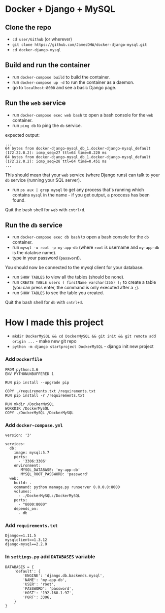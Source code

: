 # Docker + Django + MySQL

## Clone the repo

 - `cd user/Github` (or wherever)
 - `git clone https://github.com/JamesDHW/docker-django-mysql.git`
 - `cd docker-django-mysql`
 
## Build and run the container

 - run `docker-compose build` to build the container.
 - run `docker-compose up -d` to run the container as a daemon.
 - go to `localhost:8000` and see a basic Django page.

## Run the `web` service

 - run `docker-compose exec web bash` to open a bash console for the `web` container.
 - run `ping db` to ping the `db` service.

expected output:

```
...
64 bytes from docker-django-mysql_db_1.docker-django-mysql_default (172.22.0.2): icmp_seq=27 ttl=64 time=0.220 ms
64 bytes from docker-django-mysql_db_1.docker-django-mysql_default (172.22.0.2): icmp_seq=28 ttl=64 time=0.451 ms
...
```

This should mean that your `web` service (where Django runs) can talk to your `db` service (running your SQL server).

 - run `ps aux | grep mysql` to get any process that's running which contains `mysql` in the name - if you get output, a proccess has been found.

Quit the bash shell for `web` with `cntrl+d`.

## Run the `db` service

 - run `docker-compose exec db bash` to open a bash console for the `db` container.
 - run `mysql -u root -p my-app-db` (where `root` is username and `my-app-db` is the databse name).
 - type in your password (`password`).

You should now be connected to the mysql client for your database.

 - run `SHOW TABLES` to view all the tables (should be none).
 - run `CREATE TABLE users ( firstName varchar(255) );` to create a table (you can press enter, the command is only executed after a `;`).
 - run `SHOW TABLES` to see the table you created.

Quit the bash shell for `db` with `cntrl+d`.


# How I made this project


 - `mkdir DockerMySQL && cd DockerMySQL && git init && git remote add origin ...` - make new git repo
 - `python -m django startproject DockerMySQL` - django init new project


### Add `Dockerfile`

```
FROM python:3.6
ENV PYTHONUNBUFFERED 1

RUN pip install --upgrade pip

COPY ./requirements.txt /requirements.txt
RUN pip install -r /requirements.txt

RUN mkdir /DockerMySQL
WORKDIR /DockerMySQL
COPY ./DockerMySQL /DockerMySQL
```

### Add `docker-compose.yml`

```
version: '3'

services:
  db:
    image: mysql:5.7
    ports:
      - '3306:3306'
    environment:
       MYSQL_DATABASE: 'my-app-db'
       MYSQL_ROOT_PASSWORD: 'password'
  web:
    build: .
    command: python manage.py runserver 0.0.0.0:8000
    volumes:
      - ./DockerMySQL:/DockerMySQL
    ports:
      - "8000:8000"
    depends_on:
      - db

```

### Add `requirements.txt`

```
Django==1.11.5
mysqlclient==1.3.12
django-mysql==2.2.0
```

### In `settings.py` add `DATABASES` variable

```
DATABASES = {
    'default': {
        'ENGINE': 'django.db.backends.mysql',
        'NAME': 'my-app-db',
        'USER': 'root',
        'PASSWORD': 'password',
        'HOST': '192.168.1.97',
        'PORT': 3306,
    }
}
```
